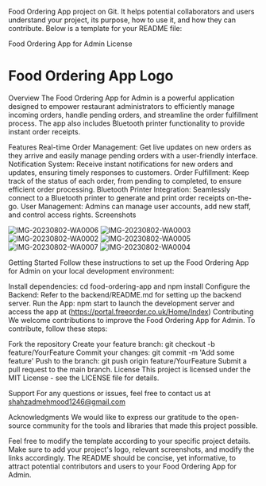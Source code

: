 Food Ordering App project on Git. It helps potential collaborators and users understand your project, its purpose, how to use it, and how they can contribute. Below is a template for your README file:

Food Ordering App for Admin
License

**<h1>Food Ordering App Logo</h1>**

Overview
The Food Ordering App for Admin is a powerful application designed to empower restaurant administrators to efficiently manage incoming orders, handle pending orders, and streamline the order fulfillment process. The app also includes Bluetooth printer functionality to provide instant order receipts.

Features
Real-time Order Management: Get live updates on new orders as they arrive and easily manage pending orders with a user-friendly interface.
Notification System: Receive instant notifications for new orders and updates, ensuring timely responses to customers.
Order Fulfillment: Keep track of the status of each order, from pending to completed, to ensure efficient order processing.
Bluetooth Printer Integration: Seamlessly connect to a Bluetooth printer to generate and print order receipts on-the-go.
User Management: Admins can manage user accounts, add new staff, and control access rights.
Screenshots

![IMG-20230802-WA0006](https://github.com/ShahzadMehmood/OrderingApp/assets/74652787/ea56d122-f3f2-4696-a0be-4a1b83a42711)
![IMG-20230802-WA0003](https://github.com/ShahzadMehmood/OrderingApp/assets/74652787/f0b9e14b-f8bd-493c-95de-31705a8d464d)
![IMG-20230802-WA0002](https://github.com/ShahzadMehmood/OrderingApp/assets/74652787/808031a3-e8cd-41fe-8237-582f5fa02d06)
![IMG-20230802-WA0005](https://github.com/ShahzadMehmood/OrderingApp/assets/74652787/20dfe896-c65f-4630-9aa4-fe25bc3d38a1)
![IMG-20230802-WA0007](https://github.com/ShahzadMehmood/OrderingApp/assets/74652787/f963622c-d483-433b-a283-4ee5def5f2cb)
![IMG-20230802-WA0004](https://github.com/ShahzadMehmood/OrderingApp/assets/74652787/9520e9b1-c15c-42ad-8583-82a71a9cc5b2)

Getting Started
Follow these instructions to set up the Food Ordering App for Admin on your local development environment:

Install dependencies: cd food-ordering-app and npm install
Configure the Backend: Refer to the backend/README.md for setting up the backend server.
Run the App: npm start to launch the development server and access the app at (https://portal.freeorder.co.uk/Home/Index)
Contributing
We welcome contributions to improve the Food Ordering App for Admin. To contribute, follow these steps:

Fork the repository
Create your feature branch: git checkout -b feature/YourFeature
Commit your changes: git commit -m 'Add some feature'
Push to the branch: git push origin feature/YourFeature
Submit a pull request to the main branch.
License
This project is licensed under the MIT License - see the LICENSE file for details.

Support
For any questions or issues, feel free to contact us at shahzadmehmood1246@gmail.com

Acknowledgments
We would like to express our gratitude to the open-source community for the tools and libraries that made this project possible.

Feel free to modify the template according to your specific project details. Make sure to add your project's logo, relevant screenshots, and modify the links accordingly. The README should be concise, yet informative, to attract potential contributors and users to your Food Ordering App for Admin.




